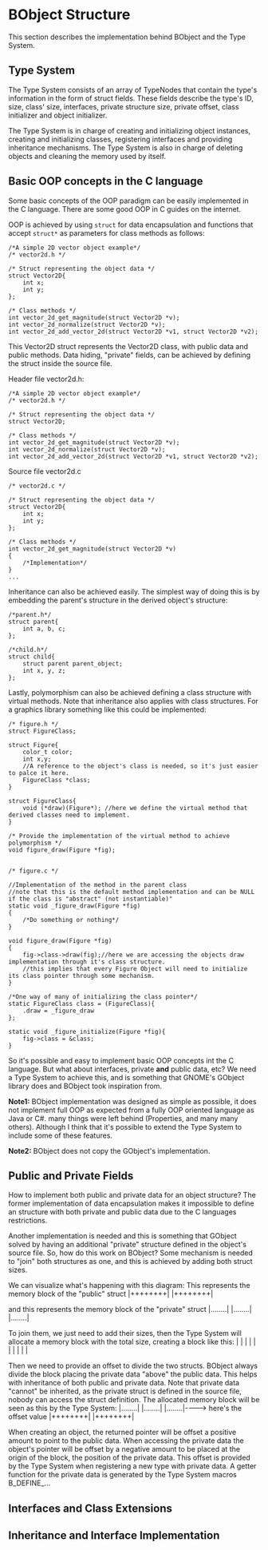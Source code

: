 # BObject Structure
This section describes the implementation behind BObject and the Type System.
## Type System
The Type System consists of an array of TypeNodes that contain the type's information in the form of struct fields. 
These fields describe the type's ID, size, class' size, interfaces, private structure size, private offset, class initializer
and object initializer.   

The Type System is in charge of creating and initializing object instances, creating and initializing classes, registering
interfaces and providing inheritance mechanisms. The Type System is also in charge of deleting objects and cleaning the memory used
by itself.

## Basic OOP concepts in the C language
Some basic concepts of the OOP paradigm can be easily implemented in the C language. There are some good OOP in C guides on the internet.

OOP is achieved by using `struct` for data encapsulation and functions that accept `struct*` as parameters for class methods as follows:
```
/*A simple 2D vector object example*/
/* vector2d.h */

/* Struct representing the object data */
struct Vector2D{
    int x;
    int y;
};

/* Class methods */
int vector_2d_get_magnitude(struct Vector2D *v);
int vector_2d_normalize(struct Vector2D *v);
int vector_2d_add_vector_2d(struct Vector2D *v1, struct Vector2D *v2);
```
This Vector2D struct represents the Vector2D class, with public data and public methods.
Data hiding, "private" fields, can be achieved by defining the struct inside the source file.

Header file vector2d.h:
```
/*A simple 2D vector object example*/
/* vector2d.h */

/* Struct representing the object data */
struct Vector2D;

/* Class methods */
int vector_2d_get_magnitude(struct Vector2D *v);
int vector_2d_normalize(struct Vector2D *v);
int vector_2d_add_vector_2d(struct Vector2D *v1, struct Vector2D *v2);
```

Source file vector2d.c
```
/* vector2d.c */

/* Struct representing the object data */
struct Vector2D{
    int x;
    int y;
};

/* Class methods */
int vector_2d_get_magnitude(struct Vector2D *v)
{
    /*Implementation*/
}
...
```
Inheritance can also be achieved easily. The simplest way of doing this is by embedding the parent's structure in the derived object's structure:
```
/*parent.h*/
struct parent{
    int a, b, c;
};

/*child.h*/
struct child{
    struct parent parent_object;
    int x, y, z;
};
```

Lastly, polymorphism can also be achieved defining a class structure with virtual methods. Note that inheritance also applies with class structures.
For a graphics library something like this could be implemented:
```
/* figure.h */
struct FigureClass;

struct Figure{
    color_t color;
    int x,y;
    //A reference to the object's class is needed, so it's just easier to palce it here.
    FigureClass *class;
}

struct FigureClass{
    void (*draw)(Figure*); //here we define the virtual method that derived classes need to implement.
}

/* Provide the implementation of the virtual method to achieve polymorphism */
void figure_draw(Figure *fig);


/* figure.c */

//Implementation of the method in the parent class
//note that this is the default method implementation and can be NULL if the class is "abstract" (not instantiable)"
static void _figure_draw(Figure *fig)
{
    /*Do something or nothing*/
}

void figure_draw(Figure *fig)
{
    fig->class->draw(fig);//here we are accessing the objects draw implementation through it's class structure.
    //this implies that every Figure Object will need to initialize its class pointer through some mechanism.
}

/*One way of many of initializing the class pointer*/
static FigureClass class = (FigureClass){
    .draw = _figure_draw
};

static void _figure_initialize(Figure *fig){
    fig->class = &class;
}

``` 

So it's possible and easy to implement basic OOP concepts int the C language. But what about interfaces, private **and** public data, etc?
We need a Type System to achieve this, and is something that GNOME's GObject library does and BObject took inspiration from.

**Note1:** BObject implementation was designed as simple as possible, it does not implement full OOP as expected from a 
fully OOP oriented language as Java or C#. many things were left behind (Properties, and many many others). Although I 
think that it's possible to extend the Type System to include some of these features.

**Note2:** BObject does not copy the GObject's implementation.

## Public and Private Fields
How to implement both public and private data for an object structure? The former implementation of data encapsulation makes it
impossible to define an structure with both private and public data due to the C languages restrictions.

Another implementation is needed and this is something that GObject solved by having an additional "private" structure defined in the object's
source file. So, how do this work on BObject? Some mechanism is needed to "join" both structures as one, and this is achieved 
by adding both struct sizes. 

We can visualize what's happening with this diagram:
This represents the memory block of the "public" struct
|++++++++|
|++++++++|

and this represents the memory block of the "private" struct
|........|
|........|
|........|

To join them, we just need to add their sizes, then the Type System will allocate a memory block with the total size, creating a block like this:
|        |
|        |
|        |
|        |
|        |

Then we need to provide an offset to divide the two structs. BObject always divide the block placing the private data "above" the public data.
This helps with inheritance of both public and private data. Note that private data "cannot" be inherited, as the private struct is defined
in the source file, nobody can access the struct definition.
The allocated memory block will be seen as this by the Type System:
|........|
|........|
|........|----> here's the offset value
|++++++++|
|++++++++|

When creating an object, the returned pointer will be offset a positive amount to point to the public data. When accessing 
the private data the object's pointer will be offset by a negative amount to be placed at the origin of the block, 
the position of the private data.
This offset is provided by the Type System when registering a new type with private data. A getter function for the private data is generated by the Type System macros B_DEFINE_...

## Interfaces and Class Extensions


## Inheritance and Interface Implementation

